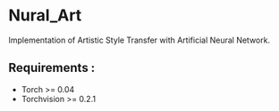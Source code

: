 # Nural_Art
Implementation of Artistic Style Transfer with Artificial Neural Network.

## Requirements :
* Torch >= 0.04
* Torchvision >= 0.2.1

